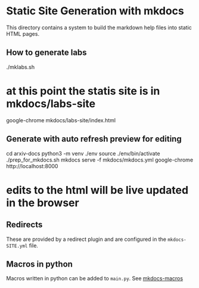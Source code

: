 # Static Site Generation with mkdocs
This directory contains a system to build the markdown help files into
static HTML pages.

## How to generate labs
  ./mklabs.sh
  # at this point the statis site is in mkdocs/labs-site
  google-chrome mkdocs/labs-site/index.html

## Generate with auto refresh preview for editing
  cd arxiv-docs
  python3 -m venv ./env
  source ./env/bin/activate
  ./prep_for_mkdocs.sh
  mkdocs serve -f mkdocs/mkdocs.yml
  google-chrome http://localhost:8000
  # edits to the html will be live updated in the browser

## Redirects
These are provided by a redirect plugin and are configured in the
`mkdocs-SITE.yml` file.

## Macros in python
Macros written in python can be added to `main.py`. See
[mkdocs-macros](https://mkdocs-macros-plugin.readthedocs.io/)
